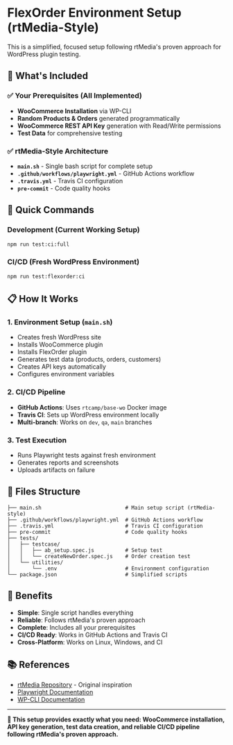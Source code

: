 # FlexOrder Environment Setup (rtMedia-Style)

This is a simplified, focused setup following rtMedia's proven approach for WordPress plugin testing.

## 🎯 What's Included

### ✅ Your Prerequisites (All Implemented)
- **WooCommerce Installation** via WP-CLI
- **Random Products & Orders** generated programmatically
- **WooCommerce REST API Key** generation with Read/Write permissions
- **Test Data** for comprehensive testing

### ✅ rtMedia-Style Architecture
- **`main.sh`** - Single bash script for complete setup
- **`.github/workflows/playwright.yml`** - GitHub Actions workflow
- **`.travis.yml`** - Travis CI configuration
- **`pre-commit`** - Code quality hooks

## 🚀 Quick Commands

### Development (Current Working Setup)
```bash
npm run test:ci:full
```

### CI/CD (Fresh WordPress Environment)
```bash
npm run test:flexorder:ci
```

## 📋 How It Works

### 1. Environment Setup (`main.sh`)
- Creates fresh WordPress site
- Installs WooCommerce plugin
- Installs FlexOrder plugin
- Generates test data (products, orders, customers)
- Creates API keys automatically
- Configures environment variables

### 2. CI/CD Pipeline
- **GitHub Actions**: Uses `rtcamp/base-wo` Docker image
- **Travis CI**: Sets up WordPress environment locally
- **Multi-branch**: Works on `dev`, `qa`, `main` branches

### 3. Test Execution
- Runs Playwright tests against fresh environment
- Generates reports and screenshots
- Uploads artifacts on failure

## 🔧 Files Structure

```
├── main.sh                           # Main setup script (rtMedia-style)
├── .github/workflows/playwright.yml  # GitHub Actions workflow
├── .travis.yml                       # Travis CI configuration
├── pre-commit                        # Code quality hooks
├── tests/
│   ├── testcase/
│   │   ├── ab_setup.spec.js          # Setup test
│   │   └── createNewOrder.spec.js    # Order creation test
│   └── utilities/
│       └── .env                      # Environment configuration
└── package.json                      # Simplified scripts
```

## 🎉 Benefits

- **Simple**: Single script handles everything
- **Reliable**: Follows rtMedia's proven approach
- **Complete**: Includes all your prerequisites
- **CI/CD Ready**: Works in GitHub Actions and Travis CI
- **Cross-Platform**: Works on Linux, Windows, and CI

## 📚 References

- [rtMedia Repository](https://github.com/rtCamp/rtMedia) - Original inspiration
- [Playwright Documentation](https://playwright.dev/)
- [WP-CLI Documentation](https://wp-cli.org/)

---

**🎯 This setup provides exactly what you need: WooCommerce installation, API key generation, test data creation, and reliable CI/CD pipeline following rtMedia's proven approach.** 